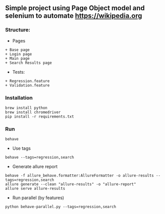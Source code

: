 ## Simple project using Page Object model and selenium to automate https://wikipedia.org
### Structure:
+ Pages
```
+ Base page 
+ Login page
+ Main page
+ Search Results page
```
+ Tests:
```
+ Regression.feature
+ Validation.feature
```
### Installation
```
brew install python
brew install chromedriver
pip install -r requirements.txt
```
### Run 
```
behave
```
+ Use tags
```
behave --tags=regression,search
```
+ Generate allure report
```
behave -f allure_behave.formatter:AllureFormatter -o allure-results --tags=regression,search  
allure generate --clean "allure-results" -o "allure-report"
allure serve allure-results
```
+ Run parallel (by features)
```
python behave-parallel.py --tags=regression,search
```